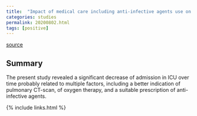 ```yaml
---
title:  "Impact of medical care including anti-infective agents use on the prognosis of COVID-19 hospitalized patients over time"
categories: studies
permalink: 20200802.html
tags: [positive]
---
```


[source](https://www.sciencedirect.com/science/article/pii/S0924857920303125)

## Summary

The present study revealed a significant decrease of admission in ICU over time probably related to multiple factors, including a better indication of pulmonary CT-scan, of oxygen therapy, and a suitable prescription of anti-infective agents.

{% include links.html %}
